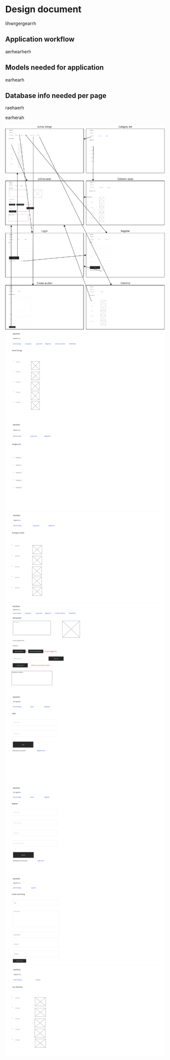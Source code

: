 # Design document
lihwrgergearrh
## Application workflow
aerhearherh
## Models needed for application
earhearh
## Database info needed per page
raehaerh

earherah


![arrow diagram](design_images/Commerce_pijltjes.png)
![Active listings](design_images/Active_listings.png)
![Category list](design_images/Categories.png)
![Category page](design_images/Category_page.png)
![Listing page](design_images/Listing_page.png)
![Login page](design_images/Login.png)
![Register page](design_images/Register.png)
![Create auction](design_images/New_listing.png)
![Watchlist page](design_images/Watchlist.png)